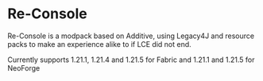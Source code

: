 # Re-Console

Re-Console is a modpack based on Additive, using Legacy4J and resource packs to make an experience alike to if LCE did not end.

Currently supports 1.21.1, 1.21.4 and 1.21.5 for Fabric and 1.21.1 and 1.21.5 for NeoForge

